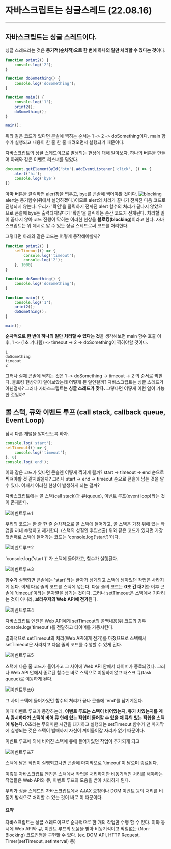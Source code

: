 # 자바스크립트는 싱글스레드 (22.08.16)

---
## 자바스크립트는 싱글 스레드이다.

싱글 스레드라는 것은 <b>동기적(순차적)으로 한 번에 하나의 일만 처리할 수 있다는 것</b>이다.

```javascript
function print2() {
    console.log('2');
}

function doSomething() {
    console.log('doSomething');
}

function main() {
    console.log('1');
    print2();
    doSomething();
}

main();
```
위와 같은 코드가 있다면 콘솔에 찍히는 순서는 1 -> 2 -> doSomething이다.
main 함수가 실행되고 내용이 한 줄 한 줄 내려오면서 실행되기 때문이다.

자바스크립트의 싱글 스레드이므로 발생되는 현상에 대해 알아보자.
하나의 버튼을 만들어 아래와 같은 이벤트 리스너를 달았다.
```javascript
document.getElementById('btn').addEventListener('click', () => {
    alert('hi');
    console.log('bye')
})
```
아마 버튼을 클릭하면 alert창을 띄우고, bye를 콘솔에 찍어야할 것이다.
![blocking](./img/blocking.gif)
alert는 동기함수(뒤에서 설명하겠다.)이므로 alert의 처리가 끝나기 전까진 다음 코드로 진행되지 않는다.
우리가 '확인'을 클릭하기 전까진 alert 함수의 처리가 끝나지 않았으므로 콘솔에 bye는 출력되지않다가 '확인'을 클릭하는 순간 코드가 전개된다.
처리할 일이 끝나지 않아 코드 진행이 막히는 이러한 현상을 <b>블로킹(blocking)</b>이라고 한다.
자바스크립트는 위 예시로 알 수 있듯 싱글 스레드로써 코드를 처리한다.

그렇다면 아래와 같은 코드는 어떻게 동작해야할까?
```javascript
function print2() {
    setTimeout(() => {
        console.log('timeout');
        console.log('2');
    }, 1000)
}

function doSomething() {
    console.log('doSomething');
}

function main() {
    console.log('1');
    print2();
    doSomething();
}

main();
```
<b>순차적으로 한 번에 하나의 일만 처리할 수 있다는 것</b>을 생각해보면 main 함수 호출 이후,
1 -> (1초 기다림) -> timeout -> 2 -> doSomething이 찍혀야할 것이다.

```
1
doSomething
timeout
2
```
그러나 실제 콘솔에 찍히는 것은 1 -> doSomething -> timeout -> 2 의 순서로 찍힌다.
블로킹 현상까지 알아보았는데 어떻게 된 일인걸까? 자바스크립트는 싱글 스레드가 아닌걸까?
그러나 자바스크립트는 <b>싱글 스레드가 맞다.</b> 그렇다면 어떻게 이런 일이 가능한 것일까?

## 콜 스택, 큐와 이벤트 루프 (call stack, callback queue, Event Loop)

잠시 다른 개념을 알아보도록 하자.

```javascript
console.log('start');
setTimeout(() => {
    console.log('timeout');
}, 0)
console.log('end');
```
이와 같은 코드가 있다면 콘솔엔 어떻게 찍히게 될까?
start -> timeout -> end 순으로 찍혀야할 것 같지않을까?
그러나 start -> end -> timeout 순으로 콘솔에 남는 것을 알 수 있다.
어째서 이러한 현상이 발생하게 되는 걸까?

자바스크립트에는 콜 스택(call stack)과 큐(queue), 이벤트 루프(event loop)라는 것이 존재한다.

![이벤트루프1](./img/s1.jpeg)

우리의 코드는 한 줄 한 줄 순차적으로 콜 스택에 들어가고, 콜 스택은 가장 위에 있는 작업을 꺼내 수행하고 제거한다. (스택의 성질인 후입선출)
위와 같은 코드가 있다면 가장 첫번째로 스택에 들어가는 코드는 'console.log('start')'이다.

![이벤트루프2](./img/s2.jpeg)

'console.log('start')' 가 스택에 들어가고, 함수가 실행된다.

![이벤트루프3](./img/s3.jpeg)

함수가 실행되면 콘솔에는 'start'라는 글자가 남게되고 스택에 남아있던 작업은 사라지게 된다.
이제 다음 줄의 코드를 스택에 넣는다.
다음 줄의 코드는 <b>0초 간 대기</b>한 이후 콘솔에 'timeout'이라는 문자열을 남기는 것이다.
그러나 setTimeout은 스택에서 기다리는 것이 아니라, <b>브라우저의 Web API에 전가</b>된다.

![이벤트루프4](./img/s4.jpeg)

자바스크립트 엔진은 Web API에게 setTimeout의 콜백내용(위 코드의 경우 console.log('timeout')를 전달하고 타이머를 가동시킨다.

결과적으로 setTimeout의 처리(Web API에게 전가)를 마쳤으므로 스택에서 setTimeout은 사라지고 다음 줄의 코드를 수행할 수 있게 된다.

![이벤트루프5](./img/s5.jpeg)

스택에 다음 줄 코드가 들어가고 그 사이에 Web API 안에서 타이머가 종료되었다.
그러나 Web API 안에서 종료된 함수는 바로 스택으로 이동하지않고 태스크 큐(task queue)로 이동하게 된다.

![이벤트루프6](./img/s6.jpeg)

그 사이 스택에 들어가있던 함수의 처리가 끝나 콘솔에 'end'를 남기게된다.

이때 이벤트 루프가 등장하는데, <b>이벤트 루프는 스택이 비어있는지, 큐가 차있는지를 계속 감시하다가 스택이 비어 큐 안에 있는 작업이 들어갈 수 있을 때 큐의 있는 작업을 스택에 넣는다. </b>
0초라는 무의미한 시간을 대기하고 실행되는 setTimeout 함수가 맨 마지막에 실행되는 것은 스택이 빌때까지 자신이 끼어들어갈 자리가 없기 때문이다.

이벤트 루프에 의해 비어진 스택에 큐에 들어가있던 작업이 추가되게 되고

![이벤트루프7](./img/s7.jpeg)

스택에 남은 작업이 실행되고나면 콘솔에 마지막으로 'timeout'이 남으며 종료된다.

이렇듯 자바스크립트 엔진은 스택에서 작업을 처리하지만 비동기적인 처리를 해야하는 작업들은 Web API와 큐, 이벤트 루프의 도움을 받아 처리하게 된다.

우리가 싱글 스레드인 자바스크립트에서 AJAX 요청이나 DOM 이벤트 등의 처리를 비동기 방식으로 처리할 수 있는 것이 바로 이 때문이다.

#### 요약
자바스크립트는 싱글 스레드이므로 순차적으로 한 개의 작업만 수행 할 수 있다.
이와 동시에 Web API와 큐, 이벤트 루프의 도움을 받아 비동기적이고 막힘없는 (Non-Blocking) 코드진행을 구현할 수 있다.
(ex. DOM API, HTTP Request, Timer(setTimeout, setInterval) 등)
